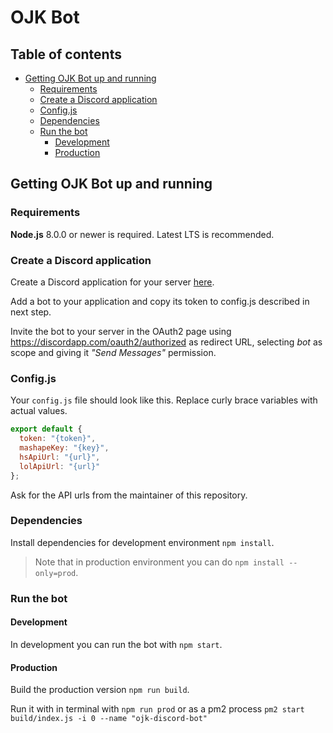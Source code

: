 # OJK Bot

## Table of contents

- [Getting OJK Bot up and running](#getting-ojk-bot-up-and-running)
  - [Requirements](#requirements)
  - [Create a Discord application](#create-a-discord-application)
  - [Config.js](#config.js)
  - [Dependencies](#dependencies)
  - [Run the bot](#run-the-bot)
    - [Development](#development)
    - [Production](#production)

## Getting OJK Bot up and running

### Requirements

**Node.js** 8.0.0 or newer is required. Latest LTS is recommended.

### Create a Discord application

Create a Discord application for your server [here](https://discordapp.com/developers/applications/).

Add a bot to your application and copy its token to config.js described in next step.

Invite the bot to your server in the OAuth2 page using https://discordapp.com/oauth2/authorized as redirect URL, selecting _bot_ as scope and giving it _"Send Messages"_ permission.

### Config.js

Your `config.js` file should look like this. Replace curly brace variables with actual values.

```javascript
export default {
  token: "{token}",
  mashapeKey: "{key}",
  hsApiUrl: "{url}",
  lolApiUrl: "{url}"
};
```

Ask for the API urls from the maintainer of this repository.

### Dependencies

Install dependencies for development environment `npm install`.

> Note that in production environment you can do `npm install --only=prod`.

### Run the bot

#### Development

In development you can run the bot with `npm start`.

#### Production

Build the production version `npm run build`.

Run it with in terminal with `npm run prod` or as a pm2 process `pm2 start build/index.js -i 0 --name "ojk-discord-bot"`
